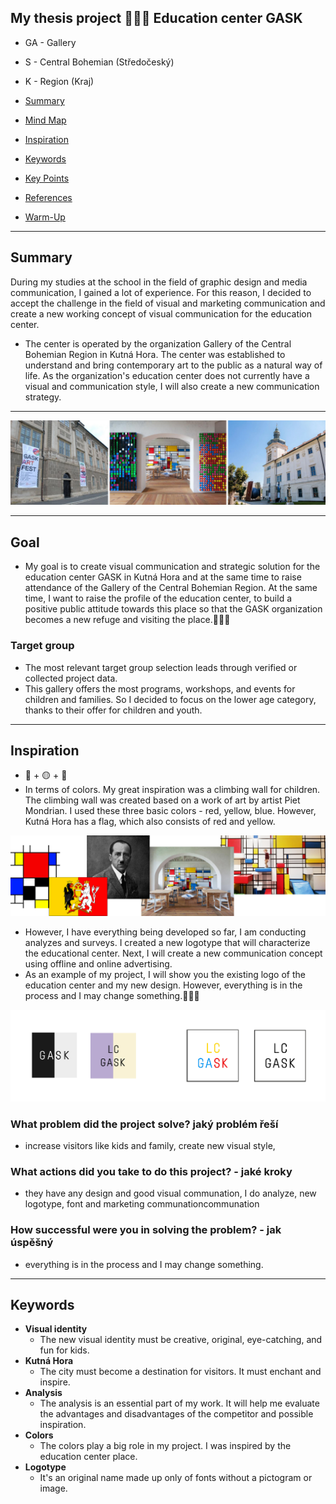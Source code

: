 ## My thesis project 💁🏼‍♀️ Education center GASK
- GA - Gallery
- S - Central Bohemian (Středočeský)
- K - Region (Kraj)

- [Summary](#summary)
- [Mind Map](#mind-map)
- [Inspiration](#inspiration)
- [Keywords](#keywords)
- [Key Points](#key-points)
- [References](#references)
- [Warm-Up](#warm-up)
---
## Summary
During my studies at the school in the field of graphic design and media communication, I gained a lot of experience. For this reason, I decided to accept the challenge in the field of visual and marketing communication and create a new working concept of visual communication for the education center. 

- The center is operated by the organization Gallery of the Central Bohemian Region in Kutná Hora. The center was established to understand and bring contemporary art to the public as a natural way of life. As the organization's education center does not currently have a visual and communication style, I will also create a new communication strategy.

---
![image](gask.jpg)

---
## Goal
- My goal is to create visual communication and strategic solution for the education center GASK in Kutná Hora and at the same time to raise attendance of the Gallery of the Central Bohemian Region. At the same time, I want to raise the profile of the education center, to build a positive public attitude towards this place so that the GASK organization becomes a new refuge and visiting the place.🙋🏼‍♀️

### Target group
- The most relevant target group selection leads through verified or collected project data.
- This gallery offers the most programs, workshops, and events for children and families. So I decided to focus on the lower age category, thanks to their offer for children and youth.

---

## Inspiration
- 🔴 + 🟡 + 🔵
- In terms of colors. My great inspiration was a climbing wall for children. The climbing wall was created based on a work of art by artist Piet Mondrian. I used these three basic colors - red, yellow, blue. However, Kutná Hora has a flag, which also consists of red and yellow.

![image](gask1.jpg)

- However, I have everything being developed so far, I am conducting analyzes and surveys. I created a new logotype that will characterize the educational center. Next, I will create a new communication concept using offline and online advertising.
- As an example of my project, I will show you the existing logo of the education center and my new design. However, everything is in the process and I may change something.🤷🏼‍♀️

![image](logo1.jpg)

### What problem did the project solve? jaký problém řeší
- increase visitors like kids and family, create new visual style, 

### What actions did you take to do this project? - jaké kroky
- they have any design and good visual communation, I do analyze, new logotype, font and marketing communationcommunation

### How successful were you in solving the problem? - jak úspěšný
- everything is in the process and I may change something.

---
## Keywords
- **Visual identity**
  - The new visual identity must be creative, original, eye-catching, and fun for kids.
- **Kutná Hora**
  - The city must become a destination for visitors. It must enchant and inspire.
- **Analysis**
  - The analysis is an essential part of my work. It will help me evaluate the advantages and disadvantages of the competitor and possible inspiration.
- **Colors**
  - The colors play a big role in my project. I was inspired by the education center place.
- **Logotype**
  - It's an original name made up only of fonts without a pictogram or image.
